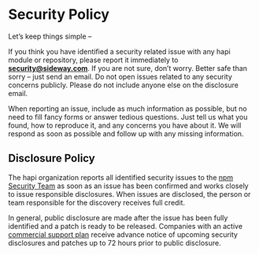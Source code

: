 # Security Policy

Let’s keep things simple –

If you think you have identified a security related issue with any hapi module or repository, please report it immediately to **security@sideway.com**. If you are not sure, don’t worry. Better safe than sorry – just send an email. Do not open issues related to any security concerns publicly. Please do not include anyone else on the disclosure email.

When reporting an issue, include as much information as possible, but no need to fill fancy forms or answer tedious questions. Just tell us what you found, how to reproduce it, and any concerns you have about it. We will respond as soon as possible and follow up with any missing information.

## Disclosure Policy

The hapi organization reports all identified security issues to the [npm Security Team](https://www.npmjs.com/advisories) as soon as an issue has been confirmed and works closely to issue responsible disclosures. When issues are disclosed, the person or team responsible for the discovery receives full credit.

In general, public disclosure are made after the issue has been fully identified and a patch is ready to be released. Companies with an active [commercial support plan]( https://hapi.dev/support/) receive advance notice of upcoming security disclosures and patches up to 72 hours prior to public disclosure.
